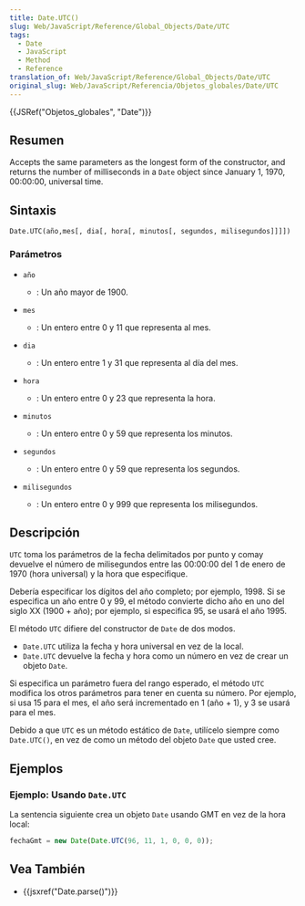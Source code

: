 ```yaml
---
title: Date.UTC()
slug: Web/JavaScript/Reference/Global_Objects/Date/UTC
tags:
  - Date
  - JavaScript
  - Method
  - Reference
translation_of: Web/JavaScript/Reference/Global_Objects/Date/UTC
original_slug: Web/JavaScript/Referencia/Objetos_globales/Date/UTC
---
```

{{JSRef("Objetos_globales", "Date")}}

## Resumen

Accepts the same parameters as the longest form of the constructor, and returns the number of milliseconds in a `Date` object since January 1, 1970, 00:00:00, universal time.

## Sintaxis

```
Date.UTC(año,mes[, dia[, hora[, minutos[, segundos, milisegundos]]]])
```

### Parámetros

- `año`
  - : Un año mayor de 1900.

- `mes`
  - : Un entero entre 0 y 11 que representa al mes.

- `dia`
  - : Un entero entre 1 y 31 que representa al día del mes.

- `hora`
  - : Un entero entre 0 y 23 que representa la hora.

- `minutos`
  - : Un entero entre 0 y 59 que representa los minutos.

- `segundos`
  - : Un entero entre 0 y 59 que representa los segundos.

- `milisegundos`
  - : Un entero entre 0 y 999 que representa los milisegundos.

## Descripción

`UTC` toma los parámetros de la fecha delimitados por punto y comay devuelve el número de milisegundos entre las 00:00:00 del 1 de enero de 1970 (hora universal) y la hora que especifique.

Debería especificar los dígitos del año completo; por ejemplo, 1998. Si se especifica un año entre 0 y 99, el método convierte dicho año en uno del siglo XX (1900 + año); por ejemplo, si especifica 95, se usará el año 1995.

El método `UTC` difiere del constructor de `Date` de dos modos.

- `Date.UTC` utiliza la fecha y hora universal en vez de la local.
- `Date.UTC` devuelve la fecha y hora como un número en vez de crear un objeto `Date`.

Si especifica un parámetro fuera del rango esperado, el método `UTC` modifica los otros parámetros para tener en cuenta su número. Por ejemplo, si usa 15 para el mes, el año será incrementado en 1 (año + 1), y 3 se usará para el mes.

Debido a que `UTC` es un método estático de `Date`, utilícelo siempre como `Date.UTC()`, en vez de como un método del objeto `Date` que usted cree.

## Ejemplos

### Ejemplo: Usando `Date.UTC`

La sentencia siguiente crea un objeto `Date` usando GMT en vez de la hora local:

```js
fechaGmt = new Date(Date.UTC(96, 11, 1, 0, 0, 0));
```

## Vea También

- {{jsxref("Date.parse()")}}
